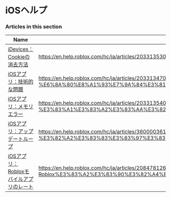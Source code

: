 # iOSヘルプ  
### Articles in this section
Name|URL
-|-
[iDevices：Cookieの消去方法](./iDevices：Cookieの消去方法.html) |https://en.help.roblox.com/hc/ja/articles/203313530-iDevices-Cookie%E3%81%AE%E6%B6%88%E5%8E%BB%E6%96%B9%E6%B3%95
[iOSアプリ：技術的な問題](./iOSアプリ：技術的な問題.html) |https://en.help.roblox.com/hc/ja/articles/203313470-iOS%E3%82%A2%E3%83%97%E3%83%AA-%E6%8A%80%E8%A1%93%E7%9A%84%E3%81%AA%E5%95%8F%E9%A1%8C
[iOSアプリ：メモリエラー](./iOSアプリ：メモリエラー.html) |https://en.help.roblox.com/hc/ja/articles/203313540-iOS%E3%82%A2%E3%83%97%E3%83%AA-%E3%83%A1%E3%83%A2%E3%83%AA%E3%82%A8%E3%83%A9%E3%83%BC
[iOSアプリ：アップデートループ](./iOSアプリ：アップデートループ.html) |https://en.help.roblox.com/hc/ja/articles/360000361586-iOS%E3%82%A2%E3%83%97%E3%83%AA-%E3%82%A2%E3%83%83%E3%83%97%E3%83%87%E3%83%BC%E3%83%88%E3%83%AB%E3%83%BC%E3%83%97
[iOSアプリ：Robloxモバイルアプリのレート](./iOSアプリ：Robloxモバイルアプリのレート.html) |https://en.help.roblox.com/hc/ja/articles/208478126-iOS%E3%82%A2%E3%83%97%E3%83%AA-Roblox%E3%83%A2%E3%83%90%E3%82%A4%E3%83%AB%E3%82%A2%E3%83%97%E3%83%AA%E3%81%AE%E3%83%AC%E3%83%BC%E3%83%88